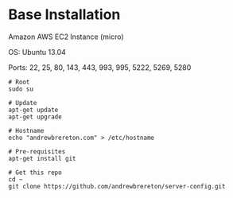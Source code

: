 Base Installation
=================

Amazon AWS EC2 Instance (micro)

OS: Ubuntu 13.04

Ports: 22, 25, 80, 143, 443, 993, 995, 5222, 5269, 5280

    # Root
    sudo su
    
    # Update
    apt-get update
    apt-get upgrade
    
    # Hostname
    echo "andrewbrereton.com" > /etc/hostname
    
    # Pre-requisites
    apt-get install git
    
    # Get this repo
    cd ~
    git clone https://github.com/andrewbrereton/server-config.git
